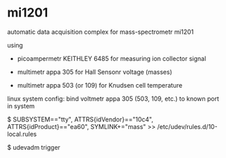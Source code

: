 # mi1201
automatic data acquisition complex for mass-spectrometr mi1201

using 
* picoampermetr KEITHLEY 6485 for measuring ion collector signal

* multimetr appa 305 for Hall Sensonr voltage (masses) 

* multimetr appa 503 (or 109) for Knudsen cell temperature


linux system config:
bind voltmetr appa 305 (503, 109, etc.) to known port in system

$ SUBSYSTEM=="tty", ATTRS{idVendor}=="10c4", ATTRS{idProduct}=="ea60", SYMLINK+="mass" >> /etc/udev/rules.d/10-local.rules

$ udevadm trigger

